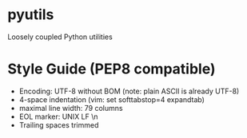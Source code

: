 pyutils
=======

Loosely coupled Python utilities



Style Guide (PEP8 compatible)
=============================

+ Encoding: UTF-8 without BOM (note: plain ASCII is already UTF-8)
+ 4-space indentation (vim: set softtabstop=4 expandtab)
+ maximal line width: 79 columns
+ EOL marker: UNIX LF \n
+ Trailing spaces trimmed


